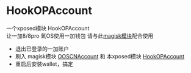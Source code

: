 # HookOPAccount
一个xposed模块 HookOPAccount  
让一加8/8pro 氧OS使用一加钱包
请与此[magisk模块](https://github.com/kiritoxkiriko/HookOPAccount/releases/download/1.2/OOSCNAccount.zip)配合使用

* 退出已登录的一加账户
* 刷入 magisk模块 [OOSCNAccount](https://github.com/kiritoxkiriko/HookOPAccount/releases/download/1.2/OOSCNAccount.zip) 和 本xposed模块 [HookOPAccount](https://github.com/kiritoxkiriko/HookOPAccount/releases/download/1.2/HookOPAccount.apk)
* 重启后安装wallet，搞定





